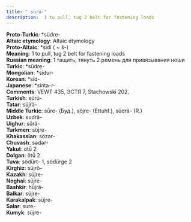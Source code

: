 ```yaml
---
title: " sürü-"
description:  1 to pull, tug 2 belt for fastening loads
---
```


<strong>Proto-Turkic</strong>:  *südre-<br>
<strong>Altaic etymology</strong>:  Altaic etymology<br>
<strong> Proto-Altaic</strong>:  *sidí ( ~ š-)<br>
<strong>Meaning</strong>:  1 to pull, tug 2 belt for fastening loads<br>
<strong>Russian meaning</strong>:  1 тащить, тянуть 2 ремень для привязывания ноши<br>
<strong>Turkic</strong>:  *südre-<br>
<strong>Mongolian</strong>:  *sidur-<br>
<strong>Korean</strong>:  *sīd-<br>
<strong>Japanese</strong>:  *sinta-r-<br>
<strong>Comments</strong>:  VEWT 435, ЭСТЯ 7, Stachowski 202.<br>
<strong>Turkish</strong>:  sürü-<br>
<strong>Tatar</strong>:  süjrä-<br>
<strong>Middle Turkic</strong>:  sǖre- (Буд.), söjre- (Ettuhf.), südrä- (R.)<br>
<strong>Uzbek</strong>:  sudrä-<br>
<strong>Uighur</strong>:  sörä-<br>
<strong>Turkmen</strong>:  süjre-<br>
<strong>Khakassian</strong>:  sözǝr-<br>
<strong>Chuvash</strong>:  sǝdǝr-<br>
<strong>Yakut</strong>:  ötǖ 2<br>
<strong>Dolgan</strong>:  ötǖ 2<br>
<strong>Tuva</strong>:  södürt- 1, södürge 2<br>
<strong>Kirghiz</strong>:  süjrö-<br>
<strong>Kazakh</strong>:  süjre-<br>
<strong>Noghai</strong>:  süjre-<br>
<strong>Bashkir</strong>:  hü̆jrä-<br>
<strong>Balkar</strong>:  süjre-<br>
<strong>Karakalpak</strong>:  süjre-<br>
<strong>Salar</strong>:  sure-<br>
<strong>Kumyk</strong>:  süjre-<br>


